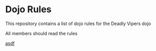 Dojo Rules
==========

This repository contains a list of dojo rules for the Deadly Vipers dojo

All members should read the rules

<a href="https://github.com/deadlyvipers">asdf</a>

